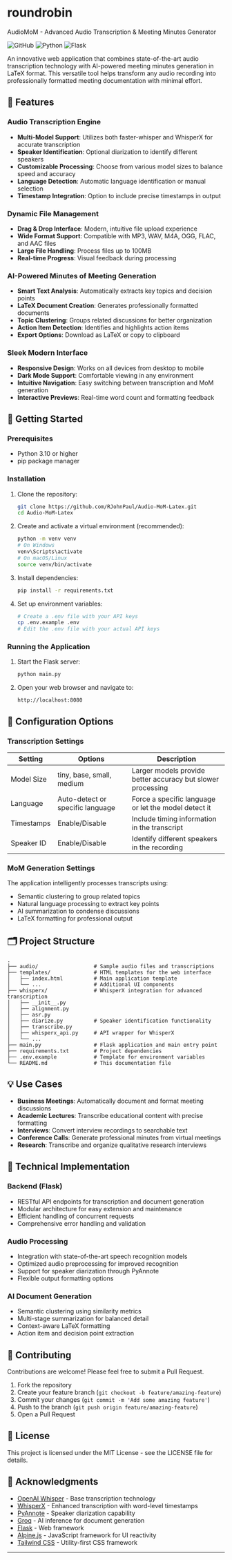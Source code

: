 ﻿# roundrobin

AudioMoM - Advanced Audio Transcription & Meeting Minutes Generator

![GitHub](https://img.shields.io/github/license/RJohnPaul/Audio-MoM-Latex)
![Python](https://img.shields.io/badge/python-3.10%2B-blue)
![Flask](https://img.shields.io/badge/flask-2.0%2B-green)

An innovative web application that combines state-of-the-art audio transcription technology with AI-powered meeting minutes generation in LaTeX format. This versatile tool helps transform any audio recording into professionally formatted meeting documentation with minimal effort.

## 🌟 Features

### Audio Transcription Engine

- **Multi-Model Support**: Utilizes both faster-whisper and WhisperX for accurate transcription
- **Speaker Identification**: Optional diarization to identify different speakers
- **Customizable Processing**: Choose from various model sizes to balance speed and accuracy
- **Language Detection**: Automatic language identification or manual selection
- **Timestamp Integration**: Option to include precise timestamps in output

### Dynamic File Management

- **Drag & Drop Interface**: Modern, intuitive file upload experience
- **Wide Format Support**: Compatible with MP3, WAV, M4A, OGG, FLAC, and AAC files
- **Large File Handling**: Process files up to 100MB
- **Real-time Progress**: Visual feedback during processing

### AI-Powered Minutes of Meeting Generation

- **Smart Text Analysis**: Automatically extracts key topics and decision points
- **LaTeX Document Creation**: Generates professionally formatted documents
- **Topic Clustering**: Groups related discussions for better organization
- **Action Item Detection**: Identifies and highlights action items
- **Export Options**: Download as LaTeX or copy to clipboard

### Sleek Modern Interface

- **Responsive Design**: Works on all devices from desktop to mobile
- **Dark Mode Support**: Comfortable viewing in any environment
- **Intuitive Navigation**: Easy switching between transcription and MoM generation
- **Interactive Previews**: Real-time word count and formatting feedback

## 🚀 Getting Started

### Prerequisites

- Python 3.10 or higher
- pip package manager

### Installation

1. Clone the repository:
   ```bash
   git clone https://github.com/RJohnPaul/Audio-MoM-Latex.git
   cd Audio-MoM-Latex
   ```

2. Create and activate a virtual environment (recommended):
   ```bash
   python -m venv venv
   # On Windows
   venv\Scripts\activate
   # On macOS/Linux
   source venv/bin/activate
   ```

3. Install dependencies:
   ```bash
   pip install -r requirements.txt
   ```

4. Set up environment variables:
   ```bash
   # Create a .env file with your API keys
   cp .env.example .env
   # Edit the .env file with your actual API keys
   ```

### Running the Application

1. Start the Flask server:
   ```bash
   python main.py
   ```

2. Open your web browser and navigate to:
   ```
   http://localhost:8080
   ```

## 🔧 Configuration Options

### Transcription Settings

| Setting | Options | Description |
|---------|---------|-------------|
| Model Size | tiny, base, small, medium | Larger models provide better accuracy but slower processing |
| Language | Auto-detect or specific language | Force a specific language or let the model detect it |
| Timestamps | Enable/Disable | Include timing information in the transcript |
| Speaker ID | Enable/Disable | Identify different speakers in the recording |

### MoM Generation Settings

The application intelligently processes transcripts using:
- Semantic clustering to group related topics
- Natural language processing to extract key points
- AI summarization to condense discussions
- LaTeX formatting for professional output

## 🗂️ Project Structure

```
.
├── audio/                  # Sample audio files and transcriptions
├── templates/              # HTML templates for the web interface
│   ├── index.html          # Main application template
│   └── ...                 # Additional UI components
├── whisperx/               # WhisperX integration for advanced transcription
│   ├── __init__.py
│   ├── alignment.py
│   ├── asr.py
│   ├── diarize.py          # Speaker identification functionality
│   ├── transcribe.py
│   ├── whisperx_api.py     # API wrapper for WhisperX
│   └── ...
├── main.py                 # Flask application and main entry point
├── requirements.txt        # Project dependencies
├── .env.example            # Template for environment variables
└── README.md               # This documentation file
```

## 💡 Use Cases

- **Business Meetings**: Automatically document and format meeting discussions
- **Academic Lectures**: Transcribe educational content with precise formatting
- **Interviews**: Convert interview recordings to searchable text
- **Conference Calls**: Generate professional minutes from virtual meetings
- **Research**: Transcribe and organize qualitative research interviews

## 🧠 Technical Implementation

### Backend (Flask)

- RESTful API endpoints for transcription and document generation
- Modular architecture for easy extension and maintenance
- Efficient handling of concurrent requests
- Comprehensive error handling and validation

### Audio Processing

- Integration with state-of-the-art speech recognition models
- Optimized audio preprocessing for improved recognition
- Support for speaker diarization through PyAnnote
- Flexible output formatting options

### AI Document Generation

- Semantic clustering using similarity metrics
- Multi-stage summarization for balanced detail
- Context-aware LaTeX formatting
- Action item and decision point extraction

## 📝 Contributing

Contributions are welcome! Please feel free to submit a Pull Request.

1. Fork the repository
2. Create your feature branch (`git checkout -b feature/amazing-feature`)
3. Commit your changes (`git commit -m 'Add some amazing feature'`)
4. Push to the branch (`git push origin feature/amazing-feature`)
5. Open a Pull Request

## 📄 License

This project is licensed under the MIT License - see the LICENSE file for details.

## 🙏 Acknowledgments

- [OpenAI Whisper](https://github.com/openai/whisper) - Base transcription technology
- [WhisperX](https://github.com/m-bain/whisperX) - Enhanced transcription with word-level timestamps
- [PyAnnote](https://github.com/pyannote/pyannote-audio) - Speaker diarization capability
- [Groq](https://groq.com) - AI inference for document generation
- [Flask](https://flask.palletsprojects.com/) - Web framework
- [Alpine.js](https://alpinejs.dev/) - JavaScript framework for UI reactivity
- [Tailwind CSS](https://tailwindcss.com/) - Utility-first CSS framework

---



